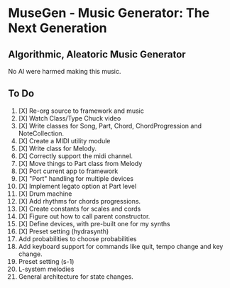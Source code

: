 # MuseGen - Music Generator: The Next Generation

## Algorithmic, Aleatoric Music Generator

No AI were harmed making this music.

## To Do

1. [X] Re-org source to framework and music
1. [X] Watch Class/Type Chuck video
1. [X] Write classes for Song, Part, Chord, ChordProgression and NoteCollection.
1. [X] Create a MIDI utility module
1. [X] Write class for Melody.
1. [X] Correctly support the midi channel.
1. [X] Move things to Part class from Melody
1. [X] Port current app to framework
1. [X] "Port" handling for multiple devices
1. [X] Implement legato option at Part level
1. [X] Drum machine
1. [X] Add rhythms for chords progressions.
1. [X] Create constants for scales and cords
1. [X] Figure out how to call parent constructor.
1. [X] Define devices, with pre-built one for my synths
1. [X] Preset setting (hydrasynth)
1. Add probabilities to choose probabilities
1. Add keyboard support for commands like quit, tempo change and key change.
1. Preset setting (s-1)
1. L-system melodies
1. General architecture for state changes.
